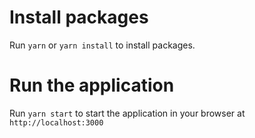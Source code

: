 # Install packages

Run `yarn` or `yarn install` to install packages.

# Run the application

Run `yarn start` to start the application in your browser at `http://localhost:3000`